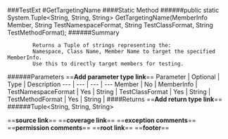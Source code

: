###TestExt
#GetTargetingName
####Static Method
######public static System.Tuple<String, String, String> GetTargetingName(MemberInfo Member, String TestNamespaceFormat, String TestClassFormat, String TestMethodFormat);
######Summary

            Returns a Tuple of strings representing the:
            Namespace, Class Name, Member Name to target the specified MemberInfo.
            Use this to directly target members for testing.
            
######Parameters
==__Add parameter type link__==
Parameter | Optional | Type | Description
 ---  |  ---  |  ---  |  --- 
Member | No | MemberInfo | 
TestNamespaceFormat | Yes | String | 
TestClassFormat | Yes | String | 
TestMethodFormat | Yes | String | 
####Returns
==__Add return type link__==
######Tuple<String, String, String>

==__source link__==
==__coverage link__==
==__exception comments__==
==__permission comments__==
==__root link__==
==__footer__==
